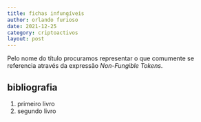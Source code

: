 ```yaml
---
title: fichas infungíveis
author: orlando furioso
date: 2021-12-25
category: criptoactivos
layout: post
---
```


Pelo nome do título procuramos representar o que comumente se referencia através da expressão *Non-Fungible Tokens*.























bibliografia
-------------

1. primeiro livro
2. segundo livro
